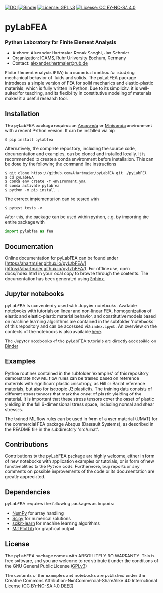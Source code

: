 [![DOI](https://zenodo.org/badge/245484086.svg)](https://zenodo.org/badge/latestdoi/245484086) 
[![Binder](https://mybinder.org/badge_logo.svg)](https://mybinder.org/v2/gh/AHartmaier/pyLabFEA.git/master)
[![License: GPL v3](https://img.shields.io/badge/License-GPLv3-blue.svg)](https://www.gnu.org/licenses/gpl-3.0)
[![License: CC BY-NC-SA 4.0](https://licensebuttons.net/l/by-nc-sa/4.0/80x15.png)](https://creativecommons.org/licenses/by-nc-sa/4.0/)

# pyLabFEA

### Python Laboratory for Finite Element Analysis

  - Authors: Alexander Hartmaier, Ronak Shoghi, Jan Schmidt
  - Organization: ICAMS, Ruhr University Bochum, Germany
  - Contact: <alexander.hartmaier@rub.de>

Finite Element Analysis (FEA) is a numerical method for studying
mechanical behavior of fluids and solids. The pyLabFEA package
introduces a simple version of FEA for solid mechanics and
elastic-plastic materials, which is fully written in Python. Due to
its simplicity, it is well-suited for teaching, and its flexibility in
constitutive modeling of materials makes it a useful research tool.

## Installation

The pyLabFEA package requires an [Anaconda](https://www.anaconda.com/products/individual) or [Miniconda](https://docs.conda.io/en/latest/miniconda.html) environment with a recent Python version. It can be installed via pip

```
$ pip install pylabfea
```

Alternatively, the complete repository, including the source code, documentation and examples, can be cloned and installed locally. It is recommended to create a conda environment before installation. This can be done by the following the command line instructions

```
$ git clone https://github.com/AHartmaier/pyLabFEA.git ./pyLabFEA
$ cd pyLabFEA
$ conda env create -f environment.yml
$ conda activate pylabfea
$ python -m pip install .
```

The correct implementation can be tested with

```
$ pytest tests -v
```

After this, the package can be used within python, e.g. by importing the entire package with

```python
import pylabfea as fea
```


## Documentation

Online documentation for pyLabFEA can be found under [https://ahartmaier.github.io/pyLabFEA/](https://ahartmaier.github.io/pyLabFEA/).
For offline use, open docs/index.html in your local copy to browse through the contents.
The documentation has been generated using [Sphinx](http://www.sphinx-doc.org/en/master/).

## Jupyter notebooks

pyLabFEA is conveniently used with Jupyter notebooks. 
Available notebooks with tutorials on linear and non-linear FEA, homogenization of elastic and
elastic-plastic material behavior, and constitutive models based on
machine learning algorithms are contained in the subfolder 'notebooks' of this repository and can be accessed via `index.ipynb`. An
overview on the contents of the notebooks is also available [here](https://ahartmaier.github.io/pyLabFEA/examples.html).

The Jupyter notebooks of the pyLabFEA tutorials are directly accessible on [Binder](https://mybinder.org/v2/gh/AHartmaier/pyLabFEA.git/master)

## Examples

Python routines contained in the subfolder 'examples' of this repository demonstrate how ML flow rules can be trained based on reference materials with significant plastic anisotropy, as Hill or Barlat reference materials, but also for isotropic J2 plasticity. The training data consists of different stress tensors that mark the onset of plastic yielding of the material. It is important that these stress tensors cover the onset of plastic yielding in the full 6-dimensional stress space, including normal and shear stresses. 

The trained ML flow rules can be used in form of a user material (UMAT) for the commercial FEA package Abaqus (Dassault Systems), as described in the README file in the subdirectory 'src/umat'.

## Contributions

Contributions to the pyLabFEA package are highly welcome, either in form of new 
notebooks with application examples or tutorials, or in form of new functionalities 
to the Python code. Furthermore, bug reports or any comments on possible improvements of 
the code or its documentation are greatly appreciated.

## Dependencies

pyLabFEA requires the following packages as imports:

 - [NumPy](http://numpy.scipy.org) for array handling
 - [Scipy](https://www.scipy.org/) for numerical solutions
 - [scikit-learn](https://scikit-learn.org/stable/) for machine learning algorithms
 - [MatPlotLib](https://matplotlib.org/) for graphical output



## License

The pyLabFEA package comes with ABSOLUTELY NO WARRANTY. This is free
software, and you are welcome to redistribute it under the conditions of
the GNU General Public License
([GPLv3](http://www.fsf.org/licensing/licenses/gpl.html))

The contents of the examples and notebooks are published under the 
Creative Commons Attribution-NonCommercial-ShareAlike 4.0 International License
([CC BY-NC-SA 4.0 DEED](http://creativecommons.org/licenses/by-nc-sa/4.0/))
